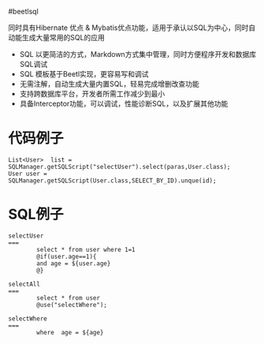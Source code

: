 #beetlsql

同时具有Hibernate 优点 & Mybatis优点功能，适用于承认以SQL为中心，同时自动能生成大量常用的SQL的应用

* SQL 以更简洁的方式，Markdown方式集中管理，同时方便程序开发和数据库SQL调试
* SQL 模板基于Beetl实现，更容易写和调试
* 无需注解，自动生成大量内置SQL，轻易完成增删改查功能
* 支持跨数据库平台，开发者所需工作减少到最小
* 具备Interceptor功能，可以调试，性能诊断SQL，以及扩展其他功能



代码例子
===

	List<User>  list = SQLManager.getSQLScript("selectUser").select(paras,User.class);
	User user = SQLManager.getSQLScript(User.class,SELECT_BY_ID).unque(id);

SQL例子
===

	selectUser
	===
		    select * from user where 1=1
		    @if(user.age==1){
		    and age = ${user.age}
		    @}
		    
	selectAll
	===
		    select * from user  
		    @use("selectWhere");
		    
	selectWhere
	===
		    where  age = ${age}
	




